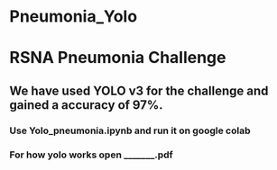 # Pneumonia_Yolo


# RSNA Pneumonia Challenge

## We have used YOLO v3 for the challenge and gained a accuracy of 97%.

### Use Yolo_pneumonia.ipynb and run it on google colab
### For how yolo works open _______.pdf
